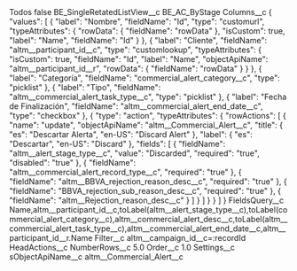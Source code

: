 <?xml version="1.0" encoding="UTF-8"?>
<CustomMetadata xmlns="http://soap.sforce.com/2006/04/metadata" xmlns:xsi="http://www.w3.org/2001/XMLSchema-instance" xmlns:xsd="http://www.w3.org/2001/XMLSchema">
    <label>Todos</label>
    <protected>false</protected>
    <values>
        <field>BE_SingleRetatedListView__c</field>
        <value xsi:type="xsd:string">BE_AC_ByStage</value>
    </values>
    <values>
        <field>Columns__c</field>
        <value xsi:type="xsd:string">{
    &quot;values&quot;: [
        {
            &quot;label&quot;: &quot;Nombre&quot;,
            &quot;fieldName&quot;: &quot;Id&quot;,
            &quot;type&quot;: &quot;customurl&quot;,
            &quot;typeAttributes&quot;: {
                &quot;rowData&quot;: {
                    &quot;fieldName&quot;: &quot;rowData&quot;
                },
                &quot;isCustom&quot;: true,
                &quot;label&quot;: &quot;Name&quot;,
                &quot;fieldName&quot;: &quot;Id&quot;
            }
        },
        {
            &quot;label&quot;: &quot;Cliente&quot;,
            &quot;fieldName&quot;: &quot;altm__participant_id__c&quot;,
            &quot;type&quot;: &quot;customlookup&quot;,
            &quot;typeAttributes&quot;: {
                &quot;isCustom&quot;: true,
                &quot;fieldName&quot;: &quot;Id&quot;,
                &quot;label&quot;: &quot;Name&quot;,
                &quot;objectApiName&quot;: &quot;altm__participant_id__r&quot;,
                &quot;rowData&quot;: {
                    &quot;fieldName&quot;: &quot;rowData&quot;
                }
            }
        },
        {
            &quot;label&quot;: &quot;Categoría&quot;,
            &quot;fieldName&quot;: &quot;commercial_alert_category__c&quot;,
            &quot;type&quot;: &quot;picklist&quot;
        },
        {
            &quot;label&quot;: &quot;Tipo&quot;,
            &quot;fieldName&quot;: &quot;altm__commercial_alert_task_type__c&quot;,
            &quot;type&quot;: &quot;picklist&quot;
        },
        {
            &quot;label&quot;: &quot;Fecha de Finalización&quot;,
            &quot;fieldName&quot;: &quot;altm__commercial_alert_end_date__c&quot;,
            &quot;type&quot;: &quot;checkbox&quot;
        },
        {
            &quot;type&quot;: &quot;action&quot;,
            &quot;typeAttributes&quot;: {
                &quot;rowActions&quot;: [
                    {
                        &quot;name&quot;: &quot;update&quot;,
                        &quot;objectApiName&quot;: &quot;altm__Commercial_Alert__c&quot;,
                        &quot;title&quot;: {
                            &quot;es&quot;: &quot;Descartar Alerta&quot;,
                            &quot;en-US&quot;: &quot;Discard Alert&quot;
                        },
                        &quot;label&quot;: {
                            &quot;es&quot;: &quot;Descartar&quot;,
                            &quot;en-US&quot;: &quot;Discard&quot;
                        },
                        &quot;fields&quot;: [
                            {
                                &quot;fieldName&quot;: &quot;altm__alert_stage_type__c&quot;,
                                &quot;value&quot;: &quot;Discarded&quot;,
                                &quot;required&quot;: &quot;true&quot;,
                                &quot;disabled&quot;: &quot;true&quot;
                            },
                            {
                                &quot;fieldName&quot;: &quot;altm__commercial_alert_record_type__c&quot;,
                                &quot;required&quot;: &quot;true&quot;
                            },
                            {
                                &quot;fieldName&quot;: &quot;altm__BBVA_rejection_reason_desc__c&quot;,
                                &quot;required&quot;: &quot;true&quot;
                            },
                            {
                                &quot;fieldName&quot;: &quot;BBVA_rejection_sub_reason_desc__c&quot;,
                                &quot;required&quot;: &quot;true&quot;
                            },
                            {
                                &quot;fieldName&quot;: &quot;altm__Rejection_reason_desc__c&quot;
                            }
                        ]
                    }
                ]
            }
        }
    ]
}</value>
    </values>
    <values>
        <field>FieldsQuery__c</field>
        <value xsi:type="xsd:string">Name,altm__participant_id__c,toLabel(altm__alert_stage_type__c),toLabel(commercial_alert_category__c),altm__commercial_alert_desc__c,toLabel(altm__commercial_alert_task_type__c),altm__commercial_alert_end_date__c,altm__participant_id__r.Name</value>
    </values>
    <values>
        <field>Filter__c</field>
        <value xsi:type="xsd:string">altm__campaign_id__c=:recordId</value>
    </values>
    <values>
        <field>HeadActions__c</field>
        <value xsi:nil="true"/>
    </values>
    <values>
        <field>NumberRows__c</field>
        <value xsi:type="xsd:double">5.0</value>
    </values>
    <values>
        <field>Order__c</field>
        <value xsi:type="xsd:double">1.0</value>
    </values>
    <values>
        <field>Settings__c</field>
        <value xsi:nil="true"/>
    </values>
    <values>
        <field>sObjectApiName__c</field>
        <value xsi:type="xsd:string">altm__Commercial_Alert__c</value>
    </values>
</CustomMetadata>
